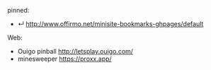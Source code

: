 
pinned:
- ↵ http://www.offirmo.net/minisite-bookmarks-ghpages/default


Web:
- Ouigo pinball http://letsplay.ouigo.com/
- minesweeper https://proxx.app/
